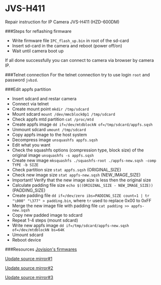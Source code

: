 # JVS-H411
Repair instruction for IP Camera JVS-H411 (HZD-600DM)

###Steps for reflashing firmware
+ Write firmware file `IPC_flash_up.bin` in root of the sd-card
+ Insert sd-card in the camera and reboot (power off/on)
+ Wait until camera boot up

If all done successfully you can connect to camera via browser by camera IP.

###Telnet connection
For the telnet connection try to use login `root` and password `jvbzd`.

###Edit appfs partition
+ Insert sdcard and restar camera
+ Connect via telnet
+ Create mount point `mkdir /tmp/sdcard`
+ Mount sdcard `mount /dev/mmcblock0p1 /tmp/sdcard`
+ Check appfs mtd partition `cat /proc/mtd`
+ Create appfs image `dd if=/dev/mtdblockN of=/tmp/sdcard/appfs.sqsh`
+ Unmount sdcard `umount /tmp/sdcard`
+ Copy appfs image to the host system
+ Decompress image `unsquashfs appfs.sqsh`
+ Edit what you want
+ Check the squashfs options (compression type, block size) of the original image `unsquashfs -s appfs.sqsh`
+ Create new image `mksquashfs ./squashfs-root ./appfs-new.sqsh -comp TYPE -b SIZE`
+ Check partition size `stat appfs.sqsh` (ORIGINAL_SIZE)
+ Check new image size `stat appfs-new.sqsh` (NEW_IMAGE_SIZE)
+ Important! Verify that the new image size is less then the original size
+ Calculate padding file size `echo $((ORIGINAL_SIZE - NEW_IMAGE_SIZE))` (PADDING_SIZE)
+ Create padding file `dd if=/dev/zero ibs=PADDING_SIZE count=1 | tr "\000" "\377" > padding.bin`, where `tr` used to replace 0x00 to 0xFF
+ Merge the new image file with padding file `cat padding >> appfs-new.sqsh`
+ Copy new padded image to sdcard
+ Repeat 1-4 steps (mount sdcard)
+ Write new appfs image `dd if=/tmp/sdcard/appfs-new.sqsh of=/dev/mtdblockN bs=64K`
+ Umount sdcard
+ Reboot device

###Resources
[Jovision's firmwares](http://down.jovision.com:81/cn/repair/)

[Update source mirror#1](http://updatewt.afdvr.com/)

[Update source mirror#2](http://updatedx.afdvr.com/)

[Update source mirror#3](http://updatehw.afdvr.com/)
